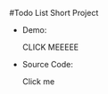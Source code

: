 #Todo List Short Project

- Demo: <p src = "https://gyazo.com/6d924ba713c71e8633aee3ead8463051">CLICK MEEEEE</p>
- Source Code: <p src = "https://github.com/RyanTren/JavaScript-Learning/tree/main/to-do%20list%20project">Click me</p>
